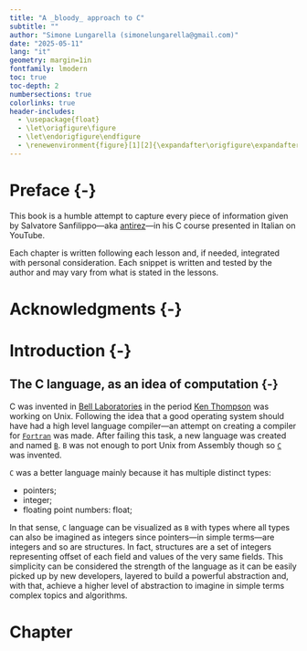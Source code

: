```yaml
---
title: "A _bloody_ approach to C"
subtitle: ""
author: "Simone Lungarella (simonelungarella@gmail.com)"
date: "2025-05-11"
lang: "it"
geometry: margin=1in
fontfamily: lmodern
toc: true
toc-depth: 2
numbersections: true
colorlinks: true
header-includes:
  - \usepackage{float}
  - \let\origfigure\figure
  - \let\endorigfigure\endfigure
  - \renewenvironment{figure}[1][2]{\expandafter\origfigure\expandafter[H]}{\endorigfigure}
---
```


# Preface {-}

This book is a humble attempt to capture every piece of information given by Salvatore Sanfilippo—aka [antirez](https://github.com/antirez)—in his C course presented in Italian on YouTube.

Each chapter is written following each lesson and, if needed, integrated with personal consideration. Each snippet is written and tested by the author and may vary from what is stated in the lessons.

# Acknowledgments {-}



# Introduction {-}

## The C language, as an idea of computation {-}
C was invented in [Bell Laboratories](https://it.wikipedia.org/wiki/Bell_Laboratories) in the period [Ken Thompson](https://it.wikipedia.org/wiki/Ken_Thompson) was working on Unix. Following the idea that a good operating system should have had a high level language compiler—an attempt on creating a compiler for [`Fortran`](https://it.wikipedia.org/wiki/Fortran) was made. After failing this task, a new language was created and named [`B`](https://en.wikipedia.org/wiki/B_(programming_language)). `B` was not enough to port Unix from Assembly though so [`C`](https://en.wikipedia.org/wiki/C_(programming_language)) was invented.

`C` was a better language mainly because it has multiple distinct types:

- pointers;
- integer;
- floating point numbers: float;

In that sense, `C` language can be visualized as `B` with types where all types can also be imagined as integers since pointers—in simple terms—are integers and so are structures. In fact, structures are a set of integers representing offset of each field and values of the very same fields. This simplicity can be considered the strength of the language as it can be easily picked up by new developers, layered to build a powerful abstraction and, with that, achieve a higher level of abstraction to imagine in simple terms complex topics and algorithms.

# Chapter

